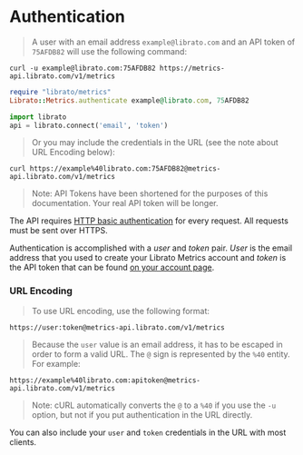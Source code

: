 # Authentication

>A user with an email address `example@librato.com` and an API token of `75AFDB82` will use the following command:

```shell
curl -u example@librato.com:75AFDB82 https://metrics-api.librato.com/v1/metrics
```

```ruby
require "librato/metrics"
Librato::Metrics.authenticate example@librato.com, 75AFDB82
```

```python
import librato
api = librato.connect('email', 'token')
```

>Or you may include the credentials in the URL (see the note about URL Encoding below):

```
curl https://example%40librato.com:75AFDB82@metrics-api.librato.com/v1/metrics
```

>Note: API Tokens have been shortened for the purposes of this documentation. Your real API token will be longer.

The API requires [HTTP basic
authentication](http://en.wikipedia.org/wiki/Basic_access_authentication)
for every request. All requests must be sent over HTTPS.

Authentication is accomplished with a *user* and *token*
pair. *User* is the email address that you used to create your
Librato Metrics account and *token* is the API token that can be
found [on your account page](https://metrics.librato.com/tokens).

### URL Encoding

>To use URL encoding, use the following format:

```
https://user:token@metrics-api.librato.com/v1/metrics
```

>Because the `user` value is an email address, it has to be escaped in order to form a valid URL. The `@` sign is represented by the `%40` entity. For example:

```
https://example%40librato.com:apitoken@metrics-api.librato.com/v1/metrics
```

>Note: cURL automatically converts the `@` to a `%40` if you use the `-u` option, but not if you put authentication in the URL directly.

You can also include your `user` and `token` credentials in the URL with most clients.
